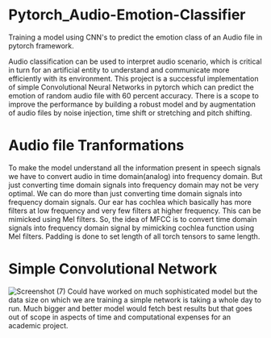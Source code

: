 # Pytorch_Audio-Emotion-Classifier
Training a model using CNN's to predict the emotion class of an Audio file in pytorch framework.

Audio classification can be used to interpret audio scenario, which is critical in turn for an artificial entity
to understand and communicate more efficiently with its environment. This project is a successful
implementation of simple Convolutional Neural Networks in pytorch which can predict the emotion of
random audio file with 60 percent accuracy. There is a scope to improve the performance by building a
robust model and by augmentation of audio files by noise injection, time shift or stretching and pitch
shifting.

# Audio file Tranformations
To make the model understand all the information present in speech signals we have to convert audio in time domain(analog) 
into frequency domain. But just converting time domain signals into frequency domain may not be very optimal. We can do more 
than just converting time domain signals into frequency domain signals. Our ear has cochlea which basically has more filters
at low frequency and very few filters at higher frequency. This can be mimicked using Mel filters. So, the idea of MFCC is to 
convert time domain signals into frequency domain signal by mimicking cochlea function using Mel filters. Padding
is done to set length of all torch tensors to same length.

# Simple Convolutional Network
![Screenshot (7)](https://user-images.githubusercontent.com/70043813/90946705-73f6b300-e3fd-11ea-8c86-d82f1803200b.png)
Could have worked on much sophisticated model but the data size on which we are training a simple network is taking a whole day to run.
Much bigger and better model would fetch best results but that goes out of scope in aspects of time and computational expenses for an academic project.

